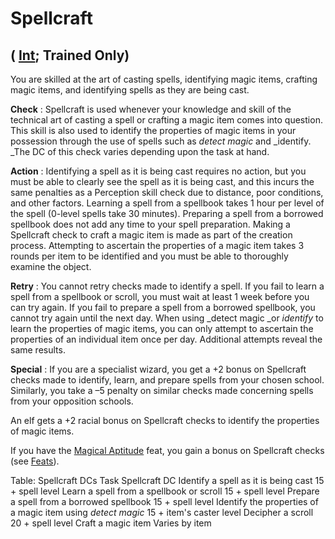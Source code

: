 # Spellcraft

## ( [Int](../gettingStarted.html#_intelligence); Trained Only)

You are skilled at the art of casting spells, identifying magic items, crafting magic items, and identifying spells as they are being cast.

**Check** : Spellcraft is used whenever your knowledge and skill of the technical art of casting a spell or crafting a magic item comes into question. This skill is also used to identify the properties of magic items in your possession through the use of spells such as _detect magic_ and _identify. _The DC of this check varies depending upon the task at hand.

**Action** : Identifying a spell as it is being cast requires no action, but you must be able to clearly see the spell as it is being cast, and this incurs the same penalties as a Perception skill check due to distance, poor conditions, and other factors. Learning a spell from a spellbook takes 1 hour per level of the spell (0-level spells take 30 minutes). Preparing a spell from a borrowed spellbook does not add any time to your spell preparation. Making a Spellcraft check to craft a magic item is made as part of the creation process. Attempting to ascertain the properties of a magic item takes 3 rounds per item to be identified and you must be able to thoroughly examine the object.

**Retry** : You cannot retry checks made to identify a spell. If you fail to learn a spell from a spellbook or scroll, you must wait at least 1 week before you can try again. If you fail to prepare a spell from a borrowed spellbook, you cannot try again until the next day. When using _detect magic _or _identify_ to learn the properties of magic items, you can only attempt to ascertain the properties of an individual item once per day. Additional attempts reveal the same results.

**Special** : If you are a specialist wizard, you get a +2 bonus on Spellcraft checks made to identify, learn, and prepare spells from your chosen school. Similarly, you take a –5 penalty on similar checks made concerning spells from your opposition schools.

An elf gets a +2 racial bonus on Spellcraft checks to identify the properties of magic items.

If you have the [Magical Aptitude](../feats.html#_magical-aptitude) feat, you gain a bonus on Spellcraft checks (see [Feats](../feats.html)).

<caption>Table: Spellcraft DCs</caption><thead><tr>
<th>Task</th>
<th>Spellcraft DC</th>
</tr></thead><tbody>
<tr class="odd">
<td>Identify a spell as it is being cast</td>
<td>15 + spell level</td>
</tr>
<tr class="even">
<td>Learn a spell from a spellbook or scroll</td>
<td>15 + spell level</td>
</tr>
<tr class="odd">
<td>Prepare a spell from a borrowed spellbook</td>
<td>15 + spell level</td>
</tr>
<tr class="even">
<td>Identify the properties of a magic item using <i>detect magic</i>
</td>
<td>15 + item's caster level</td>
</tr>
<tr class="odd">
<td>Decipher a scroll</td>
<td>20 + spell level</td>
</tr>
<tr class="even">
<td>Craft a magic item</td>
<td>Varies by item</td>
</tr>
</tbody>
